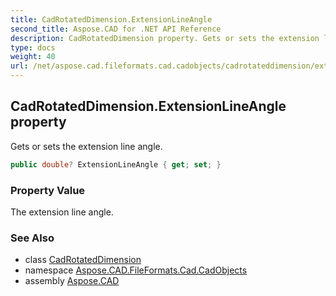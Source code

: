 ```yaml
---
title: CadRotatedDimension.ExtensionLineAngle
second_title: Aspose.CAD for .NET API Reference
description: CadRotatedDimension property. Gets or sets the extension line angle
type: docs
weight: 40
url: /net/aspose.cad.fileformats.cad.cadobjects/cadrotateddimension/extensionlineangle/
---
```

## CadRotatedDimension.ExtensionLineAngle property

Gets or sets the extension line angle.

```csharp
public double? ExtensionLineAngle { get; set; }
```

### Property Value

The extension line angle.

### See Also

* class [CadRotatedDimension](../)
* namespace [Aspose.CAD.FileFormats.Cad.CadObjects](../../cadrotateddimension/)
* assembly [Aspose.CAD](../../../)


